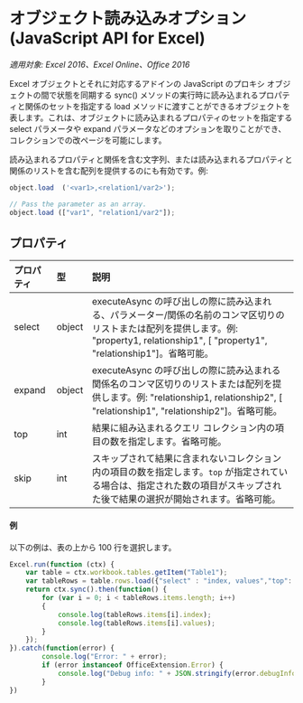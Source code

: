 # オブジェクト読み込みオプション (JavaScript API for Excel)

_適用対象: Excel 2016、Excel Online、Office 2016_

Excel オブジェクトとそれに対応するアドインの JavaScript のプロキシ オブジェクトの間で状態を同期する sync() メソッドの実行時に読み込まれるプロパティと関係のセットを指定する load メソッドに渡すことができるオブジェクトを表します。これは、オブジェクトに読み込まれるプロパティのセットを指定する select パラメータや expand パラメータなどのオプションを取りことができ、コレクションでの改ページを可能にします。

読み込まれるプロパティと関係を含む文字列、または読み込まれるプロパティと関係のリストを含む配列を提供するのにも有効です。例:

```js	
object.load  ('<var1>,<relation1/var2>');

// Pass the parameter as an array.
object.load (["var1", "relation1/var2"]);
```

## プロパティ
| プロパティ   | 型|説明|
|:---------------|:--------|:----------|
|select|object|executeAsync の呼び出しの際に読み込まれる、パラメーター/関係の名前のコンマ区切りのリストまたは配列を提供します。例: "property1, relationship1", [ "property1", "relationship1"]。省略可能。|
|expand|object|executeAsync の呼び出しの際に読み込まれる関係名のコンマ区切りのリストまたは配列を提供します。例: "relationship1, relationship2", [ "relationship1", "relationship2"]。省略可能。|
|top|int| 結果に組み込まれるクエリ コレクション内の項目の数を指定します。省略可能。|
|skip|int|スキップされて結果に含まれないコレクション内の項目の数を指定します。`top` が指定されている場合は、指定された数の項目がスキップされた後で結果の選択が開始されます。省略可能。|

#### 例

以下の例は、表の上から 100 行を選択します。

```js
Excel.run(function (ctx) { 
	var table = ctx.workbook.tables.getItem("Table1");
	var tableRows = table.rows.load({"select" : "index, values","top": 100, "skip": 0 })
	return ctx.sync().then(function() {
		for (var i = 0; i < tableRows.items.length; i++)
		{
			console.log(tableRows.items[i].index);
			console.log(tableRows.items[i].values);
		}
	});
}).catch(function(error) {
		console.log("Error: " + error);
		if (error instanceof OfficeExtension.Error) {
			console.log("Debug info: " + JSON.stringify(error.debugInfo));
		}
})
```
